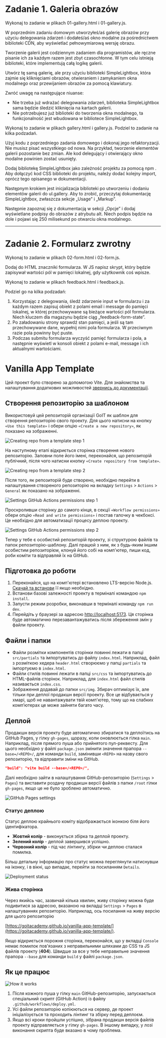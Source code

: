 # Zadanie 1. Galeria obrazów

Wykonaj to zadanie w plikach 01-gallery.html i 01-gallery.js.

W poprzednim zadaniu domowym utworzyłeś/aś galerię obrazów przy użyciu delegowania zdarzeń i dodałeś/aś okno modalne za pośrednictwem biblioteki CDN, aby wyświetlać pełnowymiarową wersję obrazu.

Tworzenie galerii jest codziennym zadaniem dla programistów, ale ręczne pisanie ich za każdym razem jest zbyt czasochłonne. W tym celu istnieją biblioteki, które implementują całą logikę galerii.

Utwórz tę samą galerię, ale przy użyciu biblioteki SimpleLightbox, która zajmie się kliknięciami obrazów, otwieraniem i zamykaniem okna modalnego oraz przewijaniem obrazów za pomocą klawiatury.


Zwróć uwagę na następujące niuanse:

* Nie trzeba już wdrażać delegowania zdarzeń, biblioteka SimpleLightbox sama będzie śledzić kliknięcia na kartach galerii.
* Nie potrzebujesz już biblioteki do tworzenia okna modalnego, ta funkcjonalność jest wbudowana w bibliotece SimpleLightbox.

Wykonaj to zadanie w plikach gallery.html i gallery.js. Podziel to zadanie na kilka podzadań.



Użyj kodu z poprzedniego zadania domowego i dokonaj jego refaktoryzacji. Nie musisz pisać wszystkiego od nowa. Na przykład, tworzenie elementów galerii pozostanie bez zmian. Ale kod delegujący i otwierający okno modalne powinien zostać usunięty.

Dodaj bibliotekę SimpleLightbox jako zależność projektu za pomocą npm . Aby dołączyć kod CSS biblioteki do projektu, należy dodać kolejny import, oprócz tego opisanego w dokumentacji.

Następnym krokiem jest inicjalizacja biblioteki po utworzeniu i dodaniu elementów galerii do ul.gallery. Aby to zrobić, przeczytaj dokumentację SimpleLightbox, zwłaszcza sekcje „Usage” i „Markup”.

Następnie zapoznaj się z dokumentacją w sekcji „Opcje” i dodaj wyświetlane podpisy do obrazów z atrybutu alt. Niech podpis będzie na dole i pojawi się 250 milisekund po otwarciu okna modalnego.

-----------------------------------------------------------------------------------------------------------------------------------------------------------------------------------------------------------------------

# Zadanie 2. Formularz zwrotny

Wykonaj to zadanie w plikach 02-form.html i 02-form.js.

Dodaj do HTML znaczniki formularza. W JS napisz skrypt, który będzie zapisywał wartości pól w pamięci lokalnej, gdy użytkownik coś wpisze.


Wykonaj to zadanie w plikach feedback.html i feedback.js.

Podziel go na kilka podzadań:

1. Korzystając z delegowania, śledź zdarzenie input w formularzu i za każdym razem zapisuj obiekt z polami email i message do pamięci lokalnej, w której przechowywane są bieżące wartości pól formularza. Niech kluczem dla magazynu będzie ciąg „feedback-form-state”.
2. Po załadowaniu strony sprawdź stan pamięci, a jeśli są tam przechowywane dane, wypełnij nimi pola formularza. W przeciwnym razie pola powinny być puste.
3. Podczas submitu formularza wyczyść pamięć formularza i pola, a następnie wyświetl w konsoli obiekt z polami e-mail, message i ich aktualnymi wartościami.







# Vanilla App Template

Цей проект було створено за допомогою Vite. Для знайомства та налаштування
додаткових можливостей [звернись до документації](https://vitejs.dev/).

## Створення репозиторію за шаблоном

Використовуй цей репозиторій організації GoIT як шаблон для створення
репозиторію свого проекту. Для цього натисни на кнопку `«Use this template»` і
обери опцію `«Create a new repository»`, як показано на зображенні.

![Creating repo from a template step 1](./assets/template-step-1.png)

На наступному етапі відкриється сторінка створення нового репозиторію. Заповни
поле його імені, переконайся, що репозиторій публічний, після чого натисни
кнопку `«Create repository from template»`.

![Creating repo from a template step 2](./assets/template-step-2.png)

Після того, як репозиторій буде створено, необхідно перейти в налаштування
створеного репозиторію на вкладку `Settings` > `Actions` > `General` як показано
на зображенні.

![Settings GitHub Actions permissions step 1](./assets/gh-actions-perm-1.png)

Проскроливши сторінку до самого кінця, в секції `«Workflow permissions»` обери
опцію `«Read and write permissions»` і постав галочку в чекбоксі. Це необхідно
для автоматизації процесу деплою проекту.

![Settings GitHub Actions permissions step 2](./assets/gh-actions-perm-2.png)

Тепер у тебе є особистий репозиторій проекту, зі структурою файлів та папок
репозиторію-шаблону. Далі працюй з ним, як з будь-яким іншим особистим
репозиторієм, клонуй його собі на комп'ютер, пиши код, роби коміти та відправляй
їх на GitHub.

## Підготовка до роботи

1. Переконайся, що на комп'ютері встановлено LTS-версію Node.js.
   [Скачай та встанови](https://nodejs.org/en/) її якщо необхідно.
2. Встанови базові залежності проекту в терміналі командою `npm install`.
3. Запусти режим розробки, виконавши в терміналі команду `npm run dev`.
4. Перейдіть у браузері за адресою
   [http://localhost:5173](http://localhost:5173). Ця сторінка буде автоматично
   перезавантажуватись після збереження змін у файли проекту.

## Файли і папки

- Файли розмітки компонентів сторінки повинні лежати в папці `src/partials` та
  імпортуватись до файлу `index.html`. Наприклад, файл з розміткою хедера
  `header.html` створюємо у папці `partials` та імпортуємо в `index.html`.
- Файли стилів повинні лежати в папці `src/css` та імпортуватись до HTML-файлів
  сторінок. Наприклад, для `index.html` файл стилів називається `index.css`.
- Зображення додавай до папки `src/img`. Збирач оптимізує їх, але тільки при
  деплої продакшн версії проекту. Все це відбувається у хмарі, щоб не
  навантажувати твій комп'ютер, тому що на слабких компʼютерах це може зайняти
  багато часу.

## Деплой

Продакшн версія проекту буде автоматично збиратися та деплоїтись на GitHub
Pages, у гілку `gh-pages`, щоразу, коли оновлюється гілка `main`. Наприклад,
після прямого пуша або прийнятого пул-реквесту. Для цього необхідно у файлі
`package.json` змінити значення прапора `--base=/<REPO>/`, для команди `build`,
замінивши `<REPO>` на назву свого репозиторію, та відправити зміни на GitHub.

```json
"build": "vite build --base=/<REPO>/",
```

Далі необхідно зайти в налаштування GitHub-репозиторію (`Settings` > `Pages`) та
виставити роздачу продакшн версії файлів з папки `/root` гілки `gh-pages`, якщо
це не було зроблено автоматично.

![GitHub Pages settings](./assets/repo-settings.png)

### Статус деплою

Статус деплою крайнього коміту відображається іконкою біля його ідентифікатора.

- **Жовтий колір** - виконується збірка та деплой проекту.
- **Зелений колір** - деплой завершився успішно.
- **Червоний колір** - під час лінтингу, збірки чи деплою сталася помилка.

Більш детальну інформацію про статус можна переглянути натиснувши на іконку, і в
вікні, що випадає, перейти за посиланням `Details`.

![Deployment status](./assets/deploy-status.png)

### Жива сторінка

Через якийсь час, зазвичай кілька хвилин, живу сторінку можна буде подивитися за
адресою, вказаною на вкладці `Settings` > `Pages` в налаштуваннях репозиторію.
Наприклад, ось посилання на живу версію для цього репозиторію

[https://goitacademy.github.io/vanilla-app-template/](https://goitacademy.github.io/vanilla-app-template/).

Якщо відкриється порожня сторінка, переконайся, що у вкладці `Console` немає
помилок пов'язаних з неправильними шляхами до CSS та JS файлів проекту
(**404**). Швидше за все у тебе неправильне значення прапора `--base` для
команди `build` у файлі `package.json`.

## Як це працює

![How it works](./assets/how-it-works.png)

1. Після кожного пуша у гілку `main` GitHub-репозиторію, запускається
   спеціальний скрипт (GitHub Action) із файлу `.github/workflows/deploy.yml`.
2. Усі файли репозиторію копіюються на сервер, де проект ініціалізується та
   проходить лінтинг та збірку перед деплоєм.
3. Якщо всі кроки пройшли успішно, зібрана продакшн версія файлів проекту
   відправляється у гілку `gh-pages`. В іншому випадку, у лозі виконання скрипта
   буде вказано в чому проблема.
